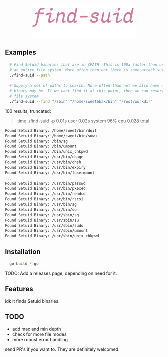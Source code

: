 <p></p>
<p align="center">
  <img src="find-suid.png" />
</p>

## Examples
```bash
  # Find Setuid binaries that are in $PATH. This is 100x faster than using find to scan
  # an entire file system. More often than not there is some attack surface in this area
  ./find-suid --path

  # Supply a set of paths to search. More often than not we also have an idea where a Setuid
  # binary may be. If we cant find it at this point, then we can resort to scanning the entire
  # file system
  ./find-suid --find "/sbin" "/home/sweetbbak/bin" "/root/workdir"
```

100 results, truncated:
> time ./find-suid -p 0.01s user 0.02s system 96% cpu 0.028 total

```bash
Found Setuid Binary: /home/sweet/bin/doit
Found Setuid Binary: /home/sweet/bin/suwu
Found Setuid Binary: /bin/sg
Found Setuid Binary: /bin/umount
Found Setuid Binary: /bin/unix_chkpwd
Found Setuid Binary: /usr/bin/chage
Found Setuid Binary: /usr/bin/chsh
Found Setuid Binary: /usr/bin/expiry
Found Setuid Binary: /usr/bin/fusermount
...
Found Setuid Binary: /usr/bin/passwd
Found Setuid Binary: /usr/bin/pkexec
Found Setuid Binary: /usr/bin/readcd
Found Setuid Binary: /usr/bin/rscsi
Found Setuid Binary: /usr/bin/sg
Found Setuid Binary: /usr/bin/su
Found Setuid Binary: /usr/sbin/sg
Found Setuid Binary: /usr/sbin/su
Found Setuid Binary: /usr/sbin/sudo
Found Setuid Binary: /usr/sbin/umount
Found Setuid Binary: /usr/sbin/unix_chkpwd
```

## Installation
```bash
  go build *.go
```
TODO: Add a releases page, depending on need for it.

## Features
idk it finds Setuid binaries.

## TODO
- add max and min depth
- check for more file modes
- more robust error handling

send PR's if you want to. They are definitely welcomed.
